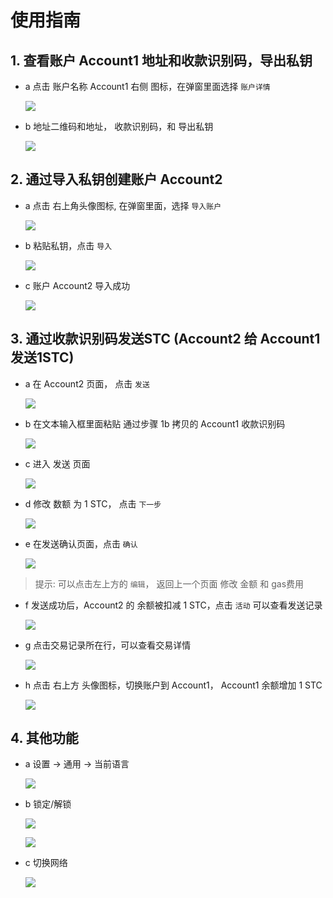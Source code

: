 # 使用指南

## 1. 查看账户 Account1 地址和收款识别码，导出私钥
- a 点击 账户名称 Account1 右侧 图标，在弹窗里面选择 `账户详情`
    
    ![](./images/16.jpg)


- b 地址二维码和地址， 收款识别码，和 导出私钥
    
    ![](./images/17.jpg)

## 2. 通过导入私钥创建账户 Account2
- a 点击 右上角头像图标, 在弹窗里面，选择 `导入账户`

    ![](./images/13.jpg)

- b 粘贴私钥，点击 `导入`

    ![](./images/14.jpg)

- c 账户 Account2 导入成功

    ![](./images/15.jpg)

## 3. 通过收款识别码发送STC (Account2 给 Account1 发送1STC)

- a 在 Account2  页面， 点击 `发送`

    ![](./images/18.jpg)

- b 在文本输入框里面粘贴 通过步骤 1b 拷贝的 Account1 收款识别码

    ![](./images/19.jpg)

- c 进入 发送 页面

    ![](./images/20.jpg)

- d 修改 数额 为 1 STC， 点击 `下一步`

    ![](./images/21.jpg)

- e 在发送确认页面，点击 `确认`

    ![](./images/22.jpg)

> 提示: 可以点击左上方的 `编辑`， 返回上一个页面 修改 金额 和 gas费用

- f 发送成功后，Account2 的 余额被扣减 1 STC，点击 `活动` 可以查看发送记录

    ![](./images/23.jpg)

- g 点击交易记录所在行，可以查看交易详情

    ![](./images/24.jpg)

- h 点击 右上方 头像图标，切换账户到 Account1， Account1 余额增加 1 STC

    ![](./images/25.jpg)


## 4. 其他功能
- a  设置 -> 通用 -> 当前语言

    ![](./images/27.jpg)

- b 锁定/解锁

    ![](./images/28.jpg)

    ![](./images/29.jpg)

- c 切换网络

    ![](./images/30.jpg)